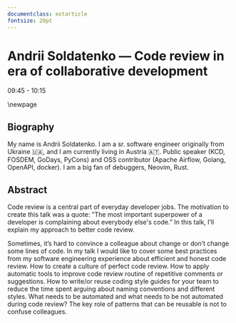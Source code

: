```yaml
---
documentclass: extarticle
fontsize: 20pt
---
```


# Andrii Soldatenko — Code review in era of collaborative development

09:45 - 10:15

\newpage

## Biography

My name is Andrii Soldatenko. I am a sr. software engineer originally from Ukraine 🇺🇦, and I am currently living in Austria 🇦🇹. Public speaker (KCD, FOSDEM, GoDays, PyCons) and OSS contributor (Apache Airflow, Golang, OpenAPI, docker). I am a big fan of debuggers, Neovim, Rust.

## Abstract

Code review is a central part of everyday developer jobs. The motivation to create this talk was a quote:
“The most important superpower of a developer is complaining about everybody else's code.” In this talk, I’ll explain my approach to better code review.

Sometimes, it’s hard to convince a colleague about change or don’t change some lines of code. In my talk I would like to cover some best practices from my software engineering experience about efficient and honest code review. How to create a culture of perfect code review. How to apply automatic tools to improve code review routine of repetitive comments or suggestions. How to write/or reuse coding style guides for your team to reduce the time spent arguing about naming conventions and different styles.
What needs to be automated and what needs to be not automated during code review? The key role of patterns that can be reusable is not to confuse colleagues.
